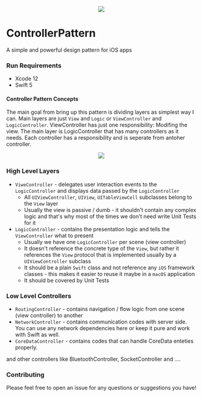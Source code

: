 
<p align="center">
  <img src="https://user-images.githubusercontent.com/20265908/152365185-b11788bd-b07b-4923-8777-9d256dbd15b1.png"/>
</p>

# ControllerPattern 
A simple and powerful design pattern for iOS apps

### Run Requirements

* Xcode 12
* Swift 5

#### Controller Pattern Concepts
The main goal from bring up this pattern is dividing layers as simplest way I can. Main layers are just `View` and `Logic` or `ViewController` and `LogicController`. ViewController has just one responsibility: Modifing the view.
The main layer is LogicController that has many controllers as it needs. Each controller has a responsibility and is seperate from antoher controller.

<p align="center">
  <img src="https://user-images.githubusercontent.com/20265908/152364263-9296ad0f-8a1d-4226-9428-773e5dc2586d.png"/>
</p>

### High Level Layers

* `ViweController` - delegates user interaction events to the `LogicController` and displays data passed by the `LogicController`
    * All `UIViewController`, `UIView`, `UITableViewCell` subclasses belong to the `View` layer
    * Usually the view is passive / dumb - it shouldn't contain any complex logic and that's why most of the times we don't need write Unit Tests for it
* `LogicController` - contains the presentation logic and tells the `ViewController` what to present
    * Usually we have one `LogicController` per scene (view controller)
    * It doesn't reference the concrete type of the `View`, but rather it references the `View` protocol that is implemented usually by a `UIViewController` subclass
    * It should be a plain `Swift` class and not reference any `iOS` framework classes - this makes it easier to reuse it maybe in a `macOS` application
    * It should be covered by Unit Tests
    
    
### Low Level Controllers

* `RoutingController` - contains navigation / flow logic from one scene (view controller) to another
* `NetworkController` - contains communication codes with server side. You can use any network dependencies here or keep it pure and work with Swift as well.
* `CoreDataController` - contains codes that can handle CoreData enteties properly.

and other controllers like BluetoothController, SocketController and ....

### Contributing

Please feel free to open an issue for any questions or suggestions you have!
